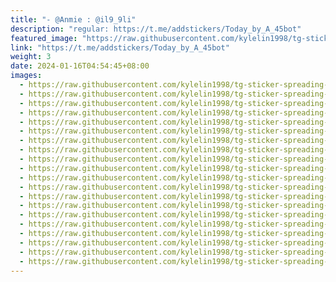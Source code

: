 ```yaml
---
title: "- @Anmie : @il9_9li"
description: "regular: https://t.me/addstickers/Today_by_A_45bot"
featured_image: "https://raw.githubusercontent.com/kylelin1998/tg-sticker-spreading-worldwide-images/main/img/2f473217-1016-42dd-925c-77af9f909578.jpg"
link: "https://t.me/addstickers/Today_by_A_45bot"
weight: 3
date: 2024-01-16T04:54:45+08:00
images:
  - https://raw.githubusercontent.com/kylelin1998/tg-sticker-spreading-worldwide-images/main/img/2f473217-1016-42dd-925c-77af9f909578.jpg
  - https://raw.githubusercontent.com/kylelin1998/tg-sticker-spreading-worldwide-images/main/img/ac76e834-62d7-4a76-a906-7d955f0efe15.jpg
  - https://raw.githubusercontent.com/kylelin1998/tg-sticker-spreading-worldwide-images/main/img/90dedb9f-213a-4396-87e9-3d9c9c790de4.jpg
  - https://raw.githubusercontent.com/kylelin1998/tg-sticker-spreading-worldwide-images/main/img/5b6494b5-ca52-4bc9-98e3-1ced87786a81.jpg
  - https://raw.githubusercontent.com/kylelin1998/tg-sticker-spreading-worldwide-images/main/img/f6448fd5-0ae9-489d-964b-855f481a67c7.jpg
  - https://raw.githubusercontent.com/kylelin1998/tg-sticker-spreading-worldwide-images/main/img/0513e0a2-3151-4b7e-b27b-9a0bf8598ae0.jpg
  - https://raw.githubusercontent.com/kylelin1998/tg-sticker-spreading-worldwide-images/main/img/e0d5c304-49d4-4795-b6e4-4aee2a96674a.jpg
  - https://raw.githubusercontent.com/kylelin1998/tg-sticker-spreading-worldwide-images/main/img/9b5a2fe7-7fbc-4d8b-b2b9-174f7efbff51.jpg
  - https://raw.githubusercontent.com/kylelin1998/tg-sticker-spreading-worldwide-images/main/img/d5c1d4a9-5dce-45c9-933d-db68415fdd8b.jpg
  - https://raw.githubusercontent.com/kylelin1998/tg-sticker-spreading-worldwide-images/main/img/a2d9711e-ccf7-4a53-bc38-35a5e8809df8.jpg
  - https://raw.githubusercontent.com/kylelin1998/tg-sticker-spreading-worldwide-images/main/img/eafae74e-0de1-46d4-bbae-11f6183d26cd.jpg
  - https://raw.githubusercontent.com/kylelin1998/tg-sticker-spreading-worldwide-images/main/img/6c19a647-4c79-45ea-a827-1ef67829ca78.jpg
  - https://raw.githubusercontent.com/kylelin1998/tg-sticker-spreading-worldwide-images/main/img/e0df12a4-bffb-4b7e-af5f-67cd240e36f9.jpg
  - https://raw.githubusercontent.com/kylelin1998/tg-sticker-spreading-worldwide-images/main/img/ef1b6d02-e414-49ac-bc4e-178e010f1640.jpg
  - https://raw.githubusercontent.com/kylelin1998/tg-sticker-spreading-worldwide-images/main/img/3133ed9a-bffd-4daa-bb6b-73136d042096.jpg
  - https://raw.githubusercontent.com/kylelin1998/tg-sticker-spreading-worldwide-images/main/img/eb7c1b94-817c-4d49-85d5-8ad607e613ee.jpg
  - https://raw.githubusercontent.com/kylelin1998/tg-sticker-spreading-worldwide-images/main/img/8bfbe5a7-6bcc-4fe5-a26d-980e7b95f803.jpg
  - https://raw.githubusercontent.com/kylelin1998/tg-sticker-spreading-worldwide-images/main/img/7e9d7519-06a9-4399-b418-d7e18e2d17b8.jpg
  - https://raw.githubusercontent.com/kylelin1998/tg-sticker-spreading-worldwide-images/main/img/98bb6f34-1ac0-48ba-bbe0-199d2337901d.jpg
  - https://raw.githubusercontent.com/kylelin1998/tg-sticker-spreading-worldwide-images/main/img/541494ec-dfc3-497e-9b26-a3ac29bc31f6.jpg
---
```

